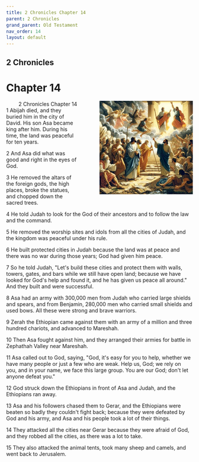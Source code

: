 ```yaml
---
title: 2 Chronicles Chapter 14
parent: 2 Chronicles
grand_parent: Old Testament
nav_order: 14
layout: default
---
```


## 2 Chronicles

# Chapter 14

<div style="clear: both; text-align: right;">
    <div style="max-width: 50%; height: auto; float: right; margin: 0 0 10px 10px; padding-left: 10%;">
        <img src="/assets/Image/2 Chronicles/500/14.jpg" alt="2 Chronicles Chapter 14" class="chapter-image">
    </div>
    <figcaption style="font-size: 14px; text-align: right;">2 Chronicles Chapter 14</figcaption>
</div>
1 Abijah died, and they buried him in the city of David. His son Asa became king after him. During his time, the land was peaceful for ten years.

2 And Asa did what was good and right in the eyes of God.

3 He removed the altars of the foreign gods, the high places, broke the statues, and chopped down the sacred trees.

4 He told Judah to look for the God of their ancestors and to follow the law and the command.

5 He removed the worship sites and idols from all the cities of Judah, and the kingdom was peaceful under his rule.

6 He built protected cities in Judah because the land was at peace and there was no war during those years; God had given him peace.

7 So he told Judah, "Let's build these cities and protect them with walls, towers, gates, and bars while we still have open land; because we have looked for God's help and found it, and he has given us peace all around." And they built and were successful.

8 Asa had an army with 300,000 men from Judah who carried large shields and spears, and from Benjamin, 280,000 men who carried small shields and used bows. All these were strong and brave warriors.

9 Zerah the Ethiopian came against them with an army of a million and three hundred chariots, and advanced to Mareshah.

10 Then Asa fought against him, and they arranged their armies for battle in Zephathah Valley near Mareshah.

11 Asa called out to God, saying, "God, it's easy for you to help, whether we have many people or just a few who are weak. Help us, God; we rely on you, and in your name, we face this large group. You are our God; don't let anyone defeat you."

12 God struck down the Ethiopians in front of Asa and Judah, and the Ethiopians ran away.

13 Asa and his followers chased them to Gerar, and the Ethiopians were beaten so badly they couldn't fight back; because they were defeated by God and his army, and Asa and his people took a lot of their things.

14 They attacked all the cities near Gerar because they were afraid of God, and they robbed all the cities, as there was a lot to take.

15 They also attacked the animal tents, took many sheep and camels, and went back to Jerusalem.



